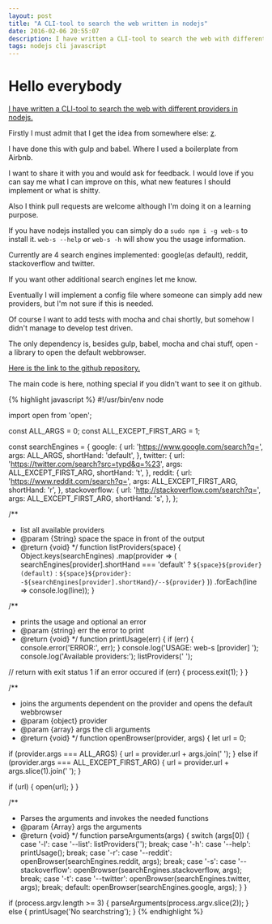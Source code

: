 ```yaml
---
layout: post
title: "A CLI-tool to search the web written in nodejs"
date: 2016-02-06 20:55:07
description: I have written a CLI-tool to search the web with different providers in nodejs.
tags: nodejs cli javascript
---
```


# Hello everybody

[I have written a CLI-tool to search the web with different providers in nodejs.](https://github.com/mstruebing/web-s)

Firstly I must admit that I get the idea from somewhere else: [z](https://github.com/zquestz/s).

I have done this with gulp and babel. Where I used a boilerplate from Airbnb.

I want to share it with you and would ask for feedback.
I would love if you can say me what I can improve on this, what new features I should implement or what is shitty.

Also I think pull requests are welcome although I'm doing it on a learning purpose.

If you have nodejs installed you can simply do a `sudo npm i -g web-s` to install it.
`web-s --help` or `web-s -h` will show you the usage information.

Currently are 4 search engines implemented: google(as default), reddit, stackoverflow and twitter.

If you want other additional search engines let me know.

Eventually I will implement a config file where someone can simply add new providers, but I'm not sure if this is needed.

Of course I want to add tests with mocha and chai shortly, but somehow I didn't manage to develop test driven.

The only dependency is, besides gulp, babel, mocha and chai stuff, open - a library to open the default webbrowser.

[Here is the link to the github repository.](https://github.com/mstruebing/web-s)

The main code is here, nothing special if you didn't want to see it on github.

{% highlight javascript %}
#!/usr/bin/env node

import open from 'open';

const ALL_ARGS = 0;
const ALL_EXCEPT_FIRST_ARG = 1;

const searchEngines = {
  google: {
    url: 'https://www.google.com/search?q=',
    args: ALL_ARGS,
    shortHand: 'default',
  },
  twitter: {
    url: 'https://twitter.com/search?src=typd&q=%23',
    args: ALL_EXCEPT_FIRST_ARG,
    shortHand: 't',
  },
  reddit: {
    url: 'https://www.reddit.com/search?q=',
    args: ALL_EXCEPT_FIRST_ARG,
    shortHand: 'r',
  },
  stackoverflow: {
    url: 'http://stackoverflow.com/search?q=',
    args: ALL_EXCEPT_FIRST_ARG,
    shortHand: 's',
  },
};

/**
 * list all available providers
 * @param  {String} space the space in front of the output
 * @return {void}
 */
function listProviders(space) {
  Object.keys(searchEngines)
    .map(provider => (
        searchEngines[provider].shortHand === 'default'
        ? `${space}${provider} (default)`
        : `${space}${provider}: -${searchEngines[provider].shortHand}/--${provider}`
      ))
    .forEach(line => console.log(line));
}

/**
 * prints the usage and optional an error
 * @param  {string} err the error to print
 * @return {void}
 */
function printUsage(err) {
  if (err) {
    console.error('ERROR:', err);
  }
  console.log('USAGE: web-s [provider] <searchstring>');
  console.log('Available providers:');
  listProviders('  ');

  // return with exit status 1 if an error occured
  if (err) {
    process.exit(1);
  }
}

/**
 * joins the arguments dependent on the provider and opens the default webbrowser
 * @param  {object} provider
 * @param  {array} args the cli arguments
 * @return {void}
 */
function openBrowser(provider, args) {
  let url = 0;

  if (provider.args === ALL_ARGS) {
    url = provider.url + args.join(' ');
  } else if (provider.args === ALL_EXCEPT_FIRST_ARG) {
    url = provider.url + args.slice(1).join(' ');
  }

  if (url) {
    open(url);
  }
}

/**
 * Parses the arguments and invokes the needed functions
 * @param  {Array} args the arguments
 * @return {void}
 */
function parseArguments(args) {
  switch (args[0]) {
    case '-l':
    case '--list': listProviders(''); break;
    case '-h':
    case '--help': printUsage(); break;
    case '-r':
    case '--reddit': openBrowser(searchEngines.reddit, args); break;
    case '-s':
    case '--stackoverflow': openBrowser(searchEngines.stackoverflow, args); break;
    case '-t':
    case '--twitter': openBrowser(searchEngines.twitter, args); break;
    default: openBrowser(searchEngines.google, args);
  }
}

if (process.argv.length >= 3) {
  parseArguments(process.argv.slice(2));
} else {
  printUsage('No searchstring');
}
{% endhighlight %}
